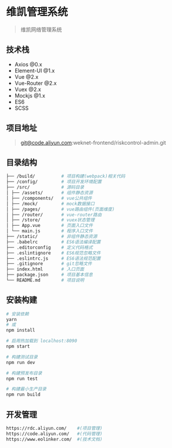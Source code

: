 # 维凯管理系统

> 维凯网络管理系统

## 技术栈

- Axios @0.x
- Element-UI @1.x
- Vue @2.x
- Vue-Router @2.x
- Vuex @2.x
- Mockjs @1.x
- ES6
- SCSS

## 项目地址

> git@code.aliyun.com:weknet-frontend/riskcontrol-admin.git

## 目录结构

```bash
├── /build/          # 项目构建(webpack)相关代码
├── /config/         # 项目开发环境配置
├── /src/            # 源码目录
│ ├── /assets/       # 组件静态资源
│ ├── /components/   # vue公共组件
│ ├── /mock/         # mock数据接口
│ ├── /pages/        # vue路由组件(页面维度)
│ ├── /router/       # vue-router路由
│ ├── /store/        # vuex状态管理
│ ├── App.vue        # 页面入口文件
│ └── main.js        # 程序入口文件
├── /static/         # 非组件静态资源
├── .babelrc         # ES6语法编译配置
├── .editorconfig    # 定义代码格式
├── .eslintignore    # ES6规范忽略文件
├── .eslintrc.js     # ES6语法规范配置
├── .gitignore       # git忽略文件
├── index.html       # 入口页面
├── package.json     # 项目基本信息
└── README.md        # 项目说明
```

## 安装构建

```bash
# 安装依赖
yarn
# 或
npm install

# 启用热加载到 localhost:8090
npm start

# 构建测试目录
npm run dev

# 构建预发布目录
npm run test

# 构建最小生产目录
npm run build
```

## 开发管理

```bash
https://rdc.aliyun.com/    #(项目管理)
https://code.aliyun.com/   #(代码管理)
https://www.eolinker.com/  #(技术文档)
```
